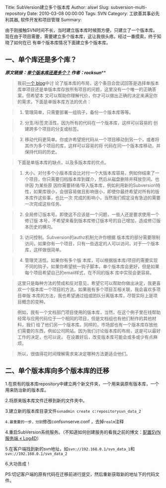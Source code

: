 Title: SubVersion建立多个版本库
Author: alswl
Slug: subversion-multi-repository
Date: 2010-03-08 00:00:00
Tags: SVN
Category: 工欲善其事必先利其器, 软件开发和项目管理
Summary: 

由于刚接触SVN时间不长，当时建立版本库时候图方便，只建立了一个版本库。现在由于项目需要，需要建立多个版本库，这让我很头疼。经过一番摸索，终于知晓了如何在已
有单个版本库情况下面建立多个版本库。

## 一、单个库还是多个库？

***********原文链接：[单个版本库还是多个？](http://www.subversion.org.cn/?action-viewnews-itemid-56) 作者：rocksun*************

> 我前[一个 blog](http://blogs.open.collab.net/svn/2007/04/subversion_repo.html)中讨
论了版本库的布局，这个条目会尝试回答是选择单版本库单项目还是单版本库存放所有项目的问题，这里没有一个唯一的正确答案，但希望本
文可以帮助你理解代价，你才可以做出正确的决定来满足你的需求，下面是单版本库方法的优点：

>

>   1. 管理简单，只需要部署一组钩子，备份一个版本库等等。

>   2. 分支/标签灵活性，因为所有的代码在一个版本库，这样可以容易的 创建跨多个项目的分支或标签。

>   3. 移动代码更简单。你或许希望把代码从一个项目移动到另一个，或者将其作为多个项目的库，这样可以容易的将 代码在同一个版本库移动，并保持代码的历史。

>

> 下面是单版本库的缺点，以及多版本库的优点。

>

>   1. 大小。对付多个小版本库会比对付一个大版本库容易，例如你结束了一个项目，你只需要归档版本库到媒介，然后从磁盘删除并释放空间。也许因 为某些原
因你需要转储/导入版本库，例如利用新的Subversion特性，如果库很小，会很容易做且影响很小，即使你最终希望对所有的版本库作这些事，也比一次
完成的影响小，当然我们假定没有急迫的需要一次完成这些任务。

>   2. 全局修订版本号。即使这不应该是一个问题，一些人还是要求使用一个修订版 本号，不希望来看到版本库修订版本号的自己增加，造成修订版本历史的横沟。

>   3. 访问控制。Subversion的authz机制允许你根据
版本库的部分需要限制访问，如果你有一个项目，只有一些选定的人可以访问，对于一个版本库，这样做很简单。

>   4. 管理灵活性。如果你有多个版
本库，可以根据版本库/项目的需要实现不同的钩子，如果你希望统一钩子脚本，单个版本库会更好，但是如果每个项目希望自己的email样式，在不同的版本
库中实现会更容易。

>

> 这里只是每种方法的赞成和反对意见，希望它可以帮助你做出决定，我更喜欢一个版本库一个项目的方法，如果我有多个项目互相关联，我会喜欢多项目单版
本库的方法，我也希望通过组或团队分离版本库，尽管实际上是项目概念的变种。

>

> 例如，我有一个文档部门项目使用的版本库，当然，在这个例子里在线帮助经常与应用代码位于一个相同的项目，但是文档组也有他们制作的其他材料，我们
给了他们另一个版本库。同样的，市场部也有一个版本库存放他们需要的东西，例如公司网站。因为我们讨论版本库的布局，这是可以最好工作的决定，也可以说，
在设置好后，改变版本库可能会或多或少有点麻烦。

>

> 所以，很值得花时间理解需求来决定哪种方法更适合他们。

## 二、单个版本库向多个版本库的迁移

1.在原有的版本库repository中建立两个新文件夹，一个用来装原有版本库，一个用来防治新的版本库。

2.将原来版本库文件迁移到新的文件夹中。

3.建立新的版本库目录文件`svnadmin create c:repositorysvn_data_2`

`4.最重要的一步，分别`修改confsvnserve.conf ，去掉`realm`注释

4.重启SubVersion系统服务。（不知道如何创建服务的看我之前的博文：[配置SVN服务端 «
Log4D](http://log4d.com/2010/03/svn-server-setup)）

5.在客户端找到新的svn地址，如`svn://192.168.0.1/svn_data_1`和`svn://192.168.0.1/svn_data_2`

6.大功告成！

PS:切记客户端的原有代码在迁移前进行提交，然后重新获取新的地址下的代码文件。

